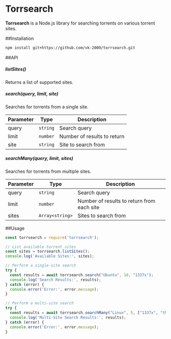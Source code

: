 # Torrsearch

**Torrsearch** is a Node.js library for searching torrents on various torrent sites.

##Installation

```bash
npm install git+https://github.com/vk-2000/torrsearch.git
```

##API

<h5>listSites()</h5>

Returns a list of supported sites.


<h5>search(query, limit, site)</h5>

Searches for torrents from a single site.

| Parameter | Type | Description |
| --- | --- | --- |
| query | <code>string</code> | Search query |
| limit | <code>number</code> | Number of results to return |
| site | <code>string</code> | Site to search from |

<h5>searchMany(query, limit, sites)</h5>

Searches for torrents from multiple sites.

| Parameter | Type | Description |
| --- | --- | --- |
| query | <code>string</code> | Search query |
| limit | <code>number</code> | Number of results to return from each site |
| sites | <code>Array&lt;string&gt;</code> | Sites to search from |


##Usage

```javascript
const torrsearch = require('torrsearch');

// List available torrent sites
const sites = torrsearch.listSites();
console.log('Available Sites:', sites);

// Perform a single-site search
try {
  const results = await torrsearch.search("Ubuntu", 10, "1337x");
  console.log('Search Results:', results);
} catch (error) {
  console.error('Error:', error.message);
}

// Perform a multi-site search
try {
  const results = await torrsearch.searchMany("Linux", 5, ["1337x", "theRarbg"]);
  console.log('Multi-Site Search Results:', results);
} catch (error) {
  console.error('Error:', error.message);
}

```




